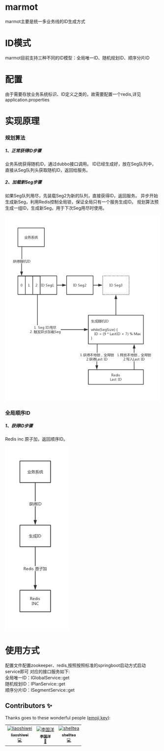 # marmot
marmot主要是统一多业务线的ID生成方式
# ID模式
marmot目前支持三种不同的ID模型：全局唯一ID、随机规划ID、顺序分片ID
# 配置
由于需要存放业务系统标识、ID定义之类的，故需要配置一个redis,详见application.properties
# 实现原理
### 规划算法
##### 1、正常获得ID步骤
  业务系统获得随机ID，通过dubbo接口调用。
  ID已经生成好，放在Seg队列中，直接从Seg队列头获取随机ID，返回给服务。
##### 2、加载新Seg步骤
  如果Seg队列用尽，先装载Seg2为新的队列，直接获得ID，返回服务。
  异步开始生成新Seg，利用Redis控制全局锁，保证全局只有一个服务生成ID。
  规划算法预生成一组ID，生成新Seg，用于下次Seg用尽时使用。
  
![规划算法](https://github.com/kaishustory/marmot/blob/master/plan.png)
### 全局顺序ID
##### 1、获得ID步骤
  Redis inc 原子加，返回顺序ID。
  
![全局顺序ID](https://github.com/kaishustory/marmot/blob/master/global.png)
# 使用方式
配置文件配置zookeeper、redis,按照按照标准的springboot启动方式启动service即可
对应的接口服务如下:<br/>
  全局唯一ID：IGlobalService::get<br/>
  随机规划ID：IPlanService::get<br/>
  顺序分片ID：ISegmentService::get

## Contributors ✨

Thanks goes to these wonderful people ([emoji key](https://allcontributors.org/docs/en/emoji-key)):

<!-- ALL-CONTRIBUTORS-LIST:START - Do not remove or modify this section -->
<!-- prettier-ignore -->
<table>
  <tr>
    <td align="center"><a href="https://github.com/liaoshiwei"><img src="https://avatars1.githubusercontent.com/u/55678628?v=4" width="100px;" alt="liaoshiwei"/><br /><sub><b>liaoshiwei</b></sub></a><br /><a href="https://github.com/kaishustory/marmot/commits?author=liaoshiwei" title="Code">💻</a></td>
    <td align="center"><a href="https://github.com/liguoyangik"><img src="https://avatars3.githubusercontent.com/u/55503412?v=4" width="100px;" alt="李国洋"/><br /><sub><b>李国洋</b></sub></a><br /><a href="#design-liguoyangik" title="Design">🎨</a></td>
    <td align="center"><a href="http://shelltea.github.io"><img src="https://avatars2.githubusercontent.com/u/864375?v=4" width="100px;" alt="shelltea"/><br /><sub><b>shelltea</b></sub></a><br /><a href="https://github.com/kaishustory/marmot/commits?author=shelltea" title="Code">💻</a></td>
  </tr>
</table>

<!-- ALL-CONTRIBUTORS-LIST:END -->


